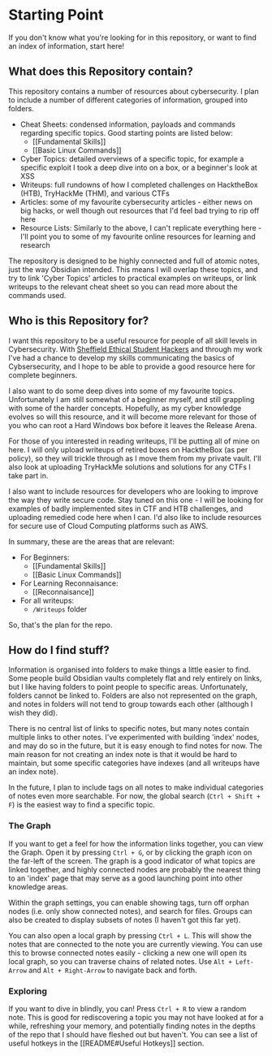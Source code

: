 # Starting Point

If you don't know what you're looking for in this repository, or want to find an index of information, start here!

## What does this Repository contain?

This repository contains a number of resources about cybersecurity. I plan to include a number of different categories of information, grouped into folders.

- Cheat Sheets: condensed information, payloads and commands regarding specific topics. Good starting points are listed below:
	- [[Fundamental Skills]]
	- [[Basic Linux Commands]]
- Cyber Topics: detailed overviews of a specific topic, for example a specific exploit I took a deep dive into on a box, or a beginner's look at XSS
- Writeups: full rundowns of how I completed challenges on HacktheBox (HTB), TryHackMe (THM), and various CTFs
- Articles: some of my favourite cybersecurity articles - either news on big hacks, or well though out resources that I'd feel bad trying to rip off here
- Resource Lists: Similarly to the above, I can't replicate everything here - I'll point you to some of my favourite online resources for learning and research

The repository is designed to be highly connected and full of atomic notes, just the way Obsidian intended. This means I will overlap these topics, and try to link 'Cyber Topics' articles to practical examples on writeups, or link writeups to the relevant cheat sheet so you can read more about the commands used.

## Who is this Repository for?

I want this repository to be a useful resource for people of all skill levels in Cybersecurity. With [Sheffield Ethical Student Hackers](https://shefesh.com) and through my work I've had a chance to develop my skills communicating the basics of Cybsersecurity, and I hope to be able to provide a good resource here for complete beginners.

I also want to do some deep dives into some of my favourite topics. Unfortunately I am still somewhat of a beginner myself, and still grappling with some of the harder concepts. Hopefully, as my cyber knowledge evolves so will this resource, and it will become more relevant for those of you who can root a Hard Windows box before it leaves the Release Arena.

For those of you interested in reading writeups, I'll be putting all of mine on here. I will only upload writeups of retired boxes on HacktheBox (as per policy), so they will trickle through as I move them from my private vault. I'll also look at uploading TryHackMe solutions and solutions for any CTFs I take part in.

I also want to include resources for developers who are looking to improve the way they write secure code. Stay tuned on this one - I will be looking for examples of badly implemented sites in CTF and HTB challenges, and uploading remedied code here when I can. I'd also like to include resources for secure use of Cloud Computing platforms such as AWS.

In summary, these are the areas that are relevant:
- For Beginners:
	- [[Fundamental Skills]]
	- [[Basic Linux Commands]]
- For Learning Reconnaisance:
	- [[Reconnaisance]]
- For all writeups:
	- `/Writeups` folder

So, that's the plan for the repo. 

## How do I find stuff?

Information is organised into folders to make things a little easier to find. Some people build Obsidian vaults completely flat and rely entirely on links, but I like having folders to point people to specific areas. Unfortunately, folders cannot be linked to. Folders are also not represented on the graph, and notes in folders will not tend to group towards each other (although I wish they did).

There is no central list of links to specific notes, but many notes contain multiple links to other notes. I've experimented with building 'index' nodes, and may do so in the future, but it is easy enough to find notes for now. The main reason for not creating an index note is that it would be hard to maintain, but some specific categories have indexes (and all writeups have an index note).

In the future, I plan to include tags on all notes to make individual categories of notes even more searchable. For now, the global search (`Ctrl + Shift + F`) is the easiest way to find a specific topic.

### The Graph

If you want to get a feel for how the information links together, you can view the Graph. Open it by pressing `Ctrl + G`, or by clicking the graph icon on the far-left of the screen. The graph is a good indicator of what topics are linked together, and highly connected nodes are probably the nearest thing to an 'index' page that may serve as a good launching point into other knowledge areas.

Within the graph settings, you can enable showing tags, turn off orphan nodes (i.e. only show connected notes), and search for files. Groups can also be created to display subsets of notes (I haven't got this far yet).

You can also open a local graph by pressing `Ctrl + L`. This will show the notes that are connected to the note you are currently viewing. You can use this to browse connected notes easily - clicking a new one will open its local graph, so you can traverse chains of related notes. Use `Alt + Left-Arrow` and `Alt + Right-Arrow` to navigate back and forth.

### Exploring

If you want to dive in blindly, you can! Press `Ctrl + R` to view a random note. This is good for rediscovering a topic you may not have looked at for a while, refreshing your memory, and potentially finding notes in the depths of the repo that I should have fleshed out but haven't. You can see a list of useful hotkeys in the [[README#Useful Hotkeys]] section.